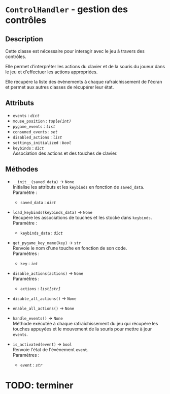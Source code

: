 # `ControlHandler` - gestion des contrôles
## Description
Cette classe est nécessaire pour interagir avec le jeu à travers des contrôles.

Elle permet d'interpréter les actions du clavier et de la souris du joueur dans le jeu et d'effectuer les actions appropriées.

Elle récupère la liste des évènements à chaque rafraîchissement de l'écran et permet aux autres classes de récupérer leur état.

## Attributs
- `events` : *`dict`*
- `mouse_position` : *`tuple(int)`*
- `pygame_events` : *`list`*
- `consumed_events` : *`set`*
- `disabled_actions` : *`list`*
- `settings_initialized` : *`bool`*
- `keybinds` : *`dict`* \
  Association des actions et des touches de clavier.

## Méthodes
- `__init__(saved_data)` &rarr; `None` \
  Initialise les attributs et les `keybinds` en fonction de `saved_data`. \
  Paramètre :
  * `saved_data` : *`dict`*

- `load_keybinds(keybinds_data)` &rarr; `None` \
  Récupère les associations de touches et les stocke dans `keybinds`. \
  Paramètre :
  * `keybinds_data` : *`dict`*

- `get_pygame_key_name(key)` &rarr; `str` \
  Renvoie le nom d'une touche en fonction de son code. \
  Paramètres :
  * `key` : *`int`*

- `disable_actions(actions)` &rarr; `None` \
  Paramètres :
  * `actions` : *`list[str]`*

- `disable_all_actions()` &rarr; `None`
- `enable_all_actions()` &rarr; `None`

- `handle_events()` &rarr; `None` \
  Méthode exécutée à chaque rafraîchissement du jeu qui récupère les touches appuyées et le mouvement de la souris pour 
  mettre à jour `events`.

- `is_activated(event)` &rarr; `bool` \
  Renvoie l'état de l'évènement `event`. \
  Paramètres :
  * `event` : *`str`*

# TODO: terminer